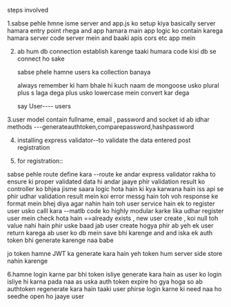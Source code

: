 steps involved

1.sabse pehle hmne isme server and app.js ko setup kiya 
   basically server hamara entry point rhega and app hamara main app logic ko contain karega 
   hamara server code server mein and baaki apis cors etc app mein 

2. ab hum db connection establish karenge taaki humara code kisi db se connect ho sake
    
    sabse phele hamne users ka collection banaya

    always remember ki ham bhale hi kuch naam de mongoose usko plural plus s laga dega plus usko lowercase mein convert kar dega 

    say User---- users

3.user model
    contain fullname, email , password and socket id 
    ab idhar methods ---generateauthtoken,comparepassword,hashpassword

4. installing express validator--to validate the data entered post registration

5. for registration::

sabse pehle route define kara --route ke andar express validator rakha to ensure ki proper validated data hi andar jaaye 
phir validation result ko controller ko bhjea jisme saara logic hota hain ki kya karwana hain iss api se 
phir udhar validation result mein koi error messg hain toh voh response ke format mein bhej diya 
agar nahin hain toh user service hain ek to register user usko calll kara --matlb code ko highly modular karke lika 
udhar register user mein check hota hain ==already exists , new user create , koi null toh value nahi hain
phir uske baad jab user create hogya 
phir ab yeh ek user return karega ab user ko db mein save bhi karenge and and iska ek auth token bhi generate karenge naa babe 


jo token hamne JWT ka generate kara hain yeh token hum server side store nahin karenge 

6.hamne login karne par bhi token isliye generate kara hain as user ko login isliye hi karna pada naa as uska auth token expire ho gya hoga so ab authtoken regenerate kara hain taaki user phirse login karne ki need naa ho seedhe open ho jaaye user 



